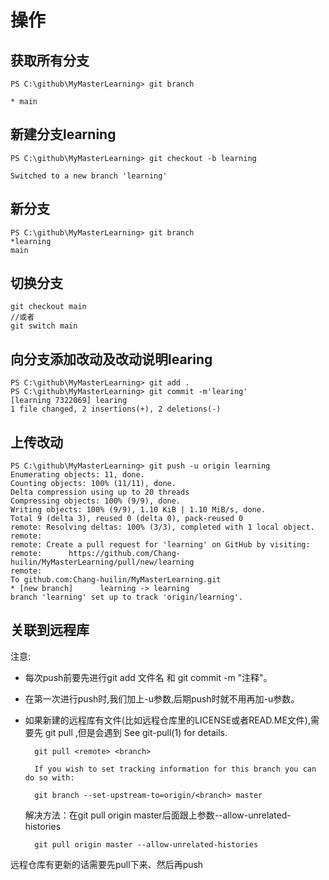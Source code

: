 # 操作

## 获取所有分支

    PS C:\github\MyMasterLearning> git branch

    * main

## 新建分支learning

    PS C:\github\MyMasterLearning> git checkout -b learning

    Switched to a new branch 'learning'

## 新分支

    PS C:\github\MyMasterLearning> git branch
    *learning
    main

## 切换分支

    git checkout main
    //或者
    git switch main

## 向分支添加改动及改动说明learing

    PS C:\github\MyMasterLearning> git add .
    PS C:\github\MyMasterLearning> git commit -m'learing'
    [learning 7322069] learing
    1 file changed, 2 insertions(+), 2 deletions(-)

## 上传改动

    PS C:\github\MyMasterLearning> git push -u origin learning
    Enumerating objects: 11, done.
    Counting objects: 100% (11/11), done.
    Delta compression using up to 20 threads
    Compressing objects: 100% (9/9), done.
    Writing objects: 100% (9/9), 1.10 KiB | 1.10 MiB/s, done.
    Total 9 (delta 3), reused 0 (delta 0), pack-reused 0
    remote: Resolving deltas: 100% (3/3), completed with 1 local object.
    remote: 
    remote: Create a pull request for 'learning' on GitHub by visiting:
    remote:      https://github.com/Chang-huilin/MyMasterLearning/pull/new/learning
    remote:
    To github.com:Chang-huilin/MyMasterLearning.git
    * [new branch]      learning -> learning
    branch 'learning' set up to track 'origin/learning'.

## 关联到远程库

注意:

* 每次push前要先进行git add 文件名 和  git commit -m "注释"。

* 在第一次进行push时,我们加上-u参数,后期push时就不用再加-u参数。

* 如果新建的远程库有文件(比如远程仓库里的LICENSE或者READ.ME文件),需要先 git pull ,但是会遇到
        See git-pull(1) for details.

        git pull <remote> <branch>
        
        If you wish to set tracking information for this branch you can do so with:
        
        git branch --set-upstream-to=origin/<branch> master

    解决方法：在git pull origin master后面跟上参数--allow-unrelated-histories

        git pull origin master --allow-unrelated-histories

远程仓库有更新的话需要先pull下来、然后再push
